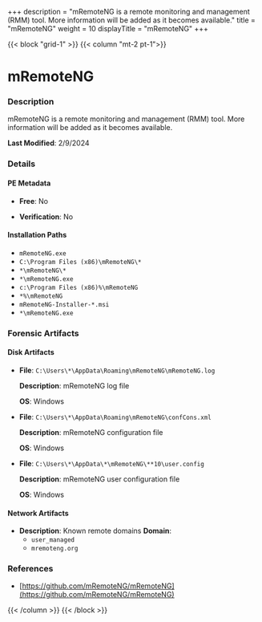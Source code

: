 +++
description = "mRemoteNG is a remote monitoring and management (RMM) tool. More information will be added as it becomes available."
title = "mRemoteNG"
weight = 10
displayTitle = "mRemoteNG"
+++


{{< block "grid-1" >}}
{{< column "mt-2 pt-1">}}

# mRemoteNG


### Description

mRemoteNG is a remote monitoring and management (RMM) tool. More information will be added as it becomes available.



**Last Modified**: 2/9/2024

### Details


#### PE Metadata


- **Free**: No

- **Verification**: No




#### Installation Paths
- `mRemoteNG.exe`
- `C:\Program Files (x86)\mRemoteNG\*`
- `*\mRemoteNG\*`
- `*\mRemoteNG.exe`
- `c:\Program Files (x86)%\mRemoteNG`
- `*%\mRemoteNG`
- `mRemoteNG-Installer-*.msi`
- `*\mRemoteNG.exe`

### Forensic Artifacts

#### Disk Artifacts

- **File**: `C:\Users\*\AppData\Roaming\mRemoteNG\mRemoteNG.log`

  **Description**: mRemoteNG log file


  **OS**: Windows

- **File**: `C:\Users\*\AppData\Roaming\mRemoteNG\confCons.xml`

  **Description**: mRemoteNG configuration file


  **OS**: Windows

- **File**: `C:\Users\*\AppData\*\mRemoteNG\**10\user.config`

  **Description**: mRemoteNG user configuration file


  **OS**: Windows




#### Network Artifacts

- **Description**: Known remote domains
  **Domain**:
    - `user_managed`
    - `mremoteng.org`





### References
- [https://github.com/mRemoteNG/mRemoteNG](https://github.com/mRemoteNG/mRemoteNG)



{{< /column >}}
{{< /block >}}
